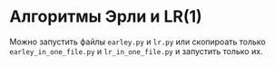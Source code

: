 # Алгоритмы Эрли и LR(1)

Можно запустить файлы `earley.py` и `lr.py` или скопироать только `earley_in_one_file.py` и `lr_in_one_file.py` и запустить только их.
